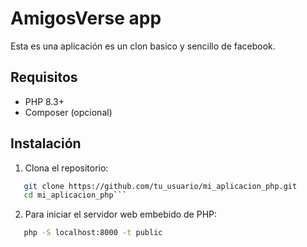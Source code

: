 # AmigosVerse app

Esta es una aplicación es un clon basico y sencillo de facebook.

## Requisitos

- PHP 8.3+
- Composer (opcional)

## Instalación

1. Clona el repositorio:

````sh
   git clone https://github.com/tu_usuario/mi_aplicacion_php.git
   cd mi_aplicacion_php```
````

2. Para iniciar el servidor web embebido de PHP:

```sh
   php -S localhost:8000 -t public
```
